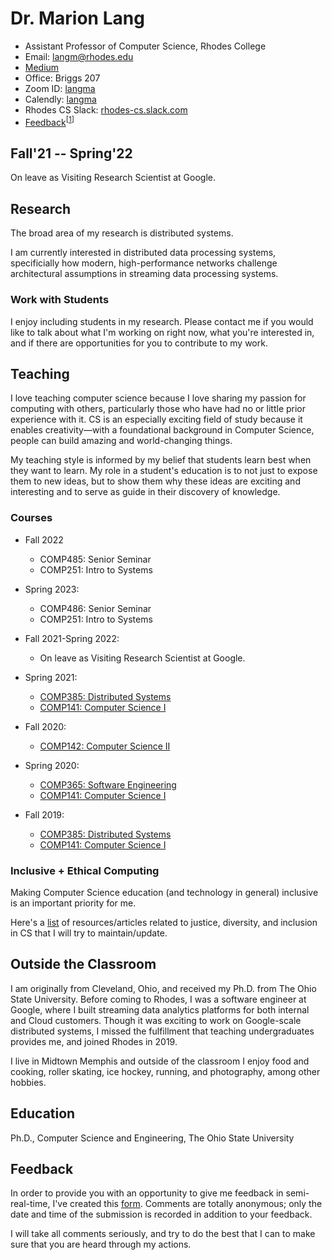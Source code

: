 # Dr. Marion Lang

* Assistant Professor of Computer Science, Rhodes College
* Email: [langm@rhodes.edu](mailto:langm@rhodes.edu)
* [Medium](https://medium.com/@langma)
* Office: Briggs 207
* Zoom ID: [langma](https://rhodes.zoom.us/my/langma)
* Calendly: [langma](https://calendly.com/langma)
* Rhodes CS Slack: [rhodes-cs.slack.com](https://rhodes-cs.slack.com)
* [Feedback](https://forms.gle/74oBX4KXSBuonmvh8)<sup>\[[1](#feedback)\]</sup>

## Fall'21 -- Spring'22

On leave as Visiting Research Scientist at Google.

## Research

The broad area of my research is distributed systems.

I am currently interested in distributed data processing systems, specificially
how modern, high-performance networks challenge architectural assumptions in
streaming data processing systems.

### Work with Students

I enjoy including students in my research. Please contact me if you would like
to talk about what I'm working on right now, what you're interested in, and if
there are opportunities for you to contribute to my work.

## Teaching

I love teaching computer science because I love sharing my passion for computing
with others, particularly those who have had no or little prior experience with
it. CS is an especially exciting field of study because it enables
creativity—with a foundational background in Computer Science, people can build
amazing and world-changing things.

My teaching style is informed by my belief that students learn best when they
want to learn. My role in a student's education is to not just to expose them to
new ideas, but to show them why these ideas are exciting and interesting and to
serve as guide in their discovery of knowledge.

### Courses

* Fall 2022
  * COMP485: Senior Seminar
  * COMP251: Intro to Systems

* Spring 2023:
  * COMP486: Senior Seminar
  * COMP251: Intro to Systems

* Fall 2021-Spring 2022:
  * On leave as Visiting Research Scientist at Google.

* Spring 2021:
  * [COMP385: Distributed Systems](https://ml8.github.io/comp385)
  * [COMP141: Computer Science I](https://ml8.github.io/comp141)

* Fall 2020:
  * [COMP142: Computer Science II](https://ml8.github.io/comp142)

* Spring 2020:
  * [COMP365: Software Engineering](https://ml8.github.io/comp365)
  * [COMP141: Computer Science I](https://ml8.github.io/comp141)

* Fall 2019:
  * [COMP385: Distributed Systems](https://ml8.github.io/comp385)
  * [COMP141: Computer Science I](https://ml8.github.io/comp141)

### Inclusive + Ethical Computing

Making Computer Science education (and technology in general) inclusive is an
important priority for me.

Here's a [list](justcs.md) of resources/articles related to justice, diversity,
and inclusion in CS that I will try to maintain/update.

## Outside the Classroom

I am originally from Cleveland, Ohio, and received my Ph.D. from The Ohio State
University. Before coming to Rhodes, I was a software engineer at Google, where
I built streaming data analytics platforms for both internal and Cloud
customers. Though it was exciting to work on Google-scale distributed systems, I
missed the fulfillment that teaching undergraduates provides me, and joined
Rhodes in 2019.

I live in Midtown Memphis and outside of the classroom I enjoy food and
cooking, roller skating, ice hockey, running, and photography, among other
hobbies.

## Education

Ph.D., Computer Science and Engineering, The Ohio State University

## Feedback

In order to provide you with an opportunity to give me feedback in
semi-real-time, I've created this [form](https://forms.gle/74oBX4KXSBuonmvh8).
Comments are totally anonymous; only the date and time of the submission is
recorded in addition to your feedback.

I will take all comments seriously, and try to do the best that I can to make
sure that you are heard through my actions.
